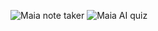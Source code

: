 ![Maia note taker](https://media.contra.com/image/upload/fl_progressive/q_auto:best/p0sg905fn6kao5slepmz.webp)
![Maia AI quiz](https://media.contra.com/image/upload/fl_progressive/q_auto:best/nillocazar4tmf0dkbam.webp)

